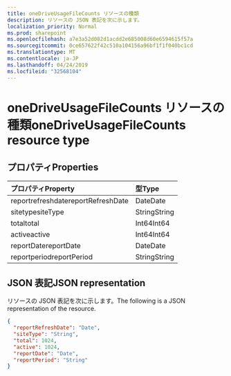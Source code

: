 ```yaml
---
title: oneDriveUsageFileCounts リソースの種類
description: リソースの JSON 表記を次に示します。
localization_priority: Normal
ms.prod: sharepoint
ms.openlocfilehash: a7e3a52d082d1acdd2e685008d60e6594615f57a
ms.sourcegitcommit: 0ce657622f42c510a104156a96bf1f1f040bc1cd
ms.translationtype: MT
ms.contentlocale: ja-JP
ms.lasthandoff: 04/24/2019
ms.locfileid: "32568104"
---
```

# <a name="onedriveusagefilecounts-resource-type"></a><span data-ttu-id="856d5-103">oneDriveUsageFileCounts リソースの種類</span><span class="sxs-lookup"><span data-stu-id="856d5-103">oneDriveUsageFileCounts resource type</span></span>

## <a name="properties"></a><span data-ttu-id="856d5-104">プロパティ</span><span class="sxs-lookup"><span data-stu-id="856d5-104">Properties</span></span>

| <span data-ttu-id="856d5-105">プロパティ</span><span class="sxs-lookup"><span data-stu-id="856d5-105">Property</span></span>          | <span data-ttu-id="856d5-106">型</span><span class="sxs-lookup"><span data-stu-id="856d5-106">Type</span></span>   |
| :---------------- | :----- |
| <span data-ttu-id="856d5-107">reportrefreshdate</span><span class="sxs-lookup"><span data-stu-id="856d5-107">reportRefreshDate</span></span> | <span data-ttu-id="856d5-108">Date</span><span class="sxs-lookup"><span data-stu-id="856d5-108">Date</span></span>   |
| <span data-ttu-id="856d5-109">sitetype</span><span class="sxs-lookup"><span data-stu-id="856d5-109">siteType</span></span>          | <span data-ttu-id="856d5-110">String</span><span class="sxs-lookup"><span data-stu-id="856d5-110">String</span></span> |
| <span data-ttu-id="856d5-111">total</span><span class="sxs-lookup"><span data-stu-id="856d5-111">total</span></span>             | <span data-ttu-id="856d5-112">Int64</span><span class="sxs-lookup"><span data-stu-id="856d5-112">Int64</span></span>  |
| <span data-ttu-id="856d5-113">active</span><span class="sxs-lookup"><span data-stu-id="856d5-113">active</span></span>            | <span data-ttu-id="856d5-114">Int64</span><span class="sxs-lookup"><span data-stu-id="856d5-114">Int64</span></span>  |
| <span data-ttu-id="856d5-115">reportDate</span><span class="sxs-lookup"><span data-stu-id="856d5-115">reportDate</span></span>        | <span data-ttu-id="856d5-116">Date</span><span class="sxs-lookup"><span data-stu-id="856d5-116">Date</span></span>   |
| <span data-ttu-id="856d5-117">reportperiod</span><span class="sxs-lookup"><span data-stu-id="856d5-117">reportPeriod</span></span>      | <span data-ttu-id="856d5-118">String</span><span class="sxs-lookup"><span data-stu-id="856d5-118">String</span></span> |

## <a name="json-representation"></a><span data-ttu-id="856d5-119">JSON 表記</span><span class="sxs-lookup"><span data-stu-id="856d5-119">JSON representation</span></span>

<span data-ttu-id="856d5-120">リソースの JSON 表記を次に示します。</span><span class="sxs-lookup"><span data-stu-id="856d5-120">The following is a JSON representation of the resource.</span></span>

<!-- {
  "blockType": "resource",
  "@odata.type": "microsoft.graph.oneDriveUsageFileCounts"
} -->

```json
{
  "reportRefreshDate": "Date", 
  "siteType": "String", 
  "total": 1024, 
  "active": 1024, 
  "reportDate": "Date", 
  "reportPeriod": "String"
}
```
